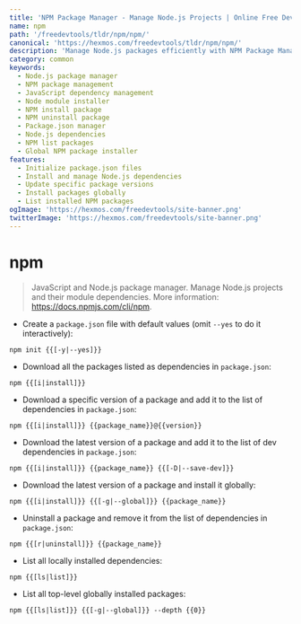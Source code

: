 ```yaml
---
title: 'NPM Package Manager - Manage Node.js Projects | Online Free DevTools by Hexmos'
name: npm
path: '/freedevtools/tldr/npm/npm/'
canonical: 'https://hexmos.com/freedevtools/tldr/npm/npm/'
description: 'Manage Node.js packages efficiently with NPM Package Manager. Simplify dependency management, install, uninstall and list packages. Free online tool, no registration required.'
category: common
keywords:
  - Node.js package manager
  - NPM package management
  - JavaScript dependency management
  - Node module installer
  - NPM install package
  - NPM uninstall package
  - Package.json manager
  - Node.js dependencies
  - NPM list packages
  - Global NPM package installer
features:
  - Initialize package.json files
  - Install and manage Node.js dependencies
  - Update specific package versions
  - Install packages globally
  - List installed NPM packages
ogImage: 'https://hexmos.com/freedevtools/site-banner.png'
twitterImage: 'https://hexmos.com/freedevtools/site-banner.png'
---
```


# npm

> JavaScript and Node.js package manager.
> Manage Node.js projects and their module dependencies.
> More information: <https://docs.npmjs.com/cli/npm>.

- Create a `package.json` file with default values (omit `--yes` to do it interactively):

`npm init {{[-y|--yes]}}`

- Download all the packages listed as dependencies in `package.json`:

`npm {{[i|install]}}`

- Download a specific version of a package and add it to the list of dependencies in `package.json`:

`npm {{[i|install]}} {{package_name}}@{{version}}`

- Download the latest version of a package and add it to the list of dev dependencies in `package.json`:

`npm {{[i|install]}} {{package_name}} {{[-D|--save-dev]}}`

- Download the latest version of a package and install it globally:

`npm {{[i|install]}} {{[-g|--global]}} {{package_name}}`

- Uninstall a package and remove it from the list of dependencies in `package.json`:

`npm {{[r|uninstall]}} {{package_name}}`

- List all locally installed dependencies:

`npm {{[ls|list]}}`

- List all top-level globally installed packages:

`npm {{[ls|list]}} {{[-g|--global]}} --depth {{0}}`

